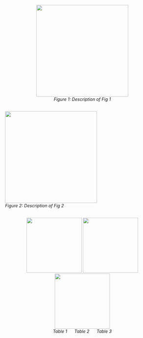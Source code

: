 <p align="center">
  <img src="[https://user-images.githubusercontent.com/xxx/fig1.png](https://github.com/user-attachments/assets/27ef0e26-9ca3-42a1-ba04-9bd235c40929)" width="300"/><br/>
  <i>Figure 1: Description of Fig 1</i><br/><br/>

  <img src="[https://user-images.githubusercontent.com/xxx/fig2.png](https://github.com/user-attachments/assets/1759796f-d786-4a52-942d-f8f6a03020ed)" width="300"/><br/>
  <i>Figure 2: Description of Fig 2</i><br/><br/>
</p>

<p align="center">
  <img src="https://user-images.githubusercontent.com/xxx/table1.png" width="180"/>
  <img src="https://user-images.githubusercontent.com/xxx/table2.png" width="180"/>
  <img src="https://user-images.githubusercontent.com/xxx/table3.png" width="180"/><br/>
  <i>Table 1</i> &nbsp;&nbsp;&nbsp;&nbsp;
  <i>Table 2</i> &nbsp;&nbsp;&nbsp;&nbsp;
  <i>Table 3</i>
</p>
